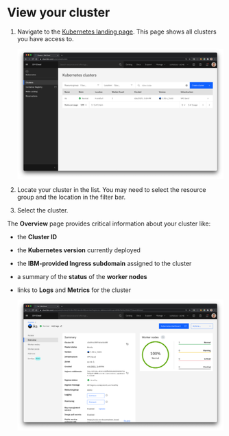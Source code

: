 # View your cluster

1. Navigate to the [Kubernetes landing page](https://cloud.ibm.com/containers-kubernetes/landing). This page shows all clusters you have access to.

    ![](../images/iks-clusters.png)

1. Locate your cluster in the list. You may need to select the resource group and the location in the filter bar.

1. Select the cluster.

The **Overview** page provides critical information about your cluster like:
* the **Cluster ID**
* the **Kubernetes version** currently deployed
* the **IBM-provided Ingress subdomain** assigned to the cluster
* a summary of the **status** of the **worker nodes**
* links to **Logs** and **Metrics** for the cluster

    ![](../images/iks-cluster-overview.png)
